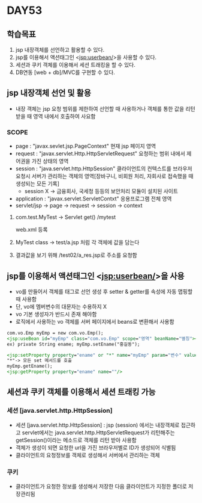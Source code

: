 # DAY53

## 학습목표

1. jsp 내장객체를 선언하고 활용할 수 있다. 
2. jsp를 이용해서 액션태그인 <<jsp:userbean/>>을 사용할 수 있다. 
3. 세션과 쿠키 객체를 이용해서 세션 트래킹을 할 수 있다. 
4. DB연동 [web + db]/MVC를 구현할 수 있다. 



## jsp 내장객체 선언 및 활용

- 내장 객체는 jsp 요청 범위를 제한하여 선언할 때 사용하거나 객체를 통한 값을 리턴 받을 때 영역 내에서 호출하여 사요함 

### SCOPE

- page : "javax.sevlet.jsp.PageContext" 현재 jsp 페이지 영역 
- request : "javax.servlet.Http.HttpServletRequest" 요청하는 범위 내에서 제어권을 가진 상태의 영역 
- session : "java.servlet.http.HttpSession" 클라이언트의 컨텍스트를 브라우저 요청시 서버가 관리하는 객체의 영역[장바구니, 비회원 처리, 자회사로 접속했을 때 생성되는 모든 기록]
  - session X -> 금융회사, 국세청 등등의 보안처리 모듈이 설치된 사이트  
- application : "javax.servlet.ServletContxt" 응용프로그램 전체 영역 
- servlet/jsp -> page -> request -> session -> context



1. com.test.MyTest -> Servlet get() /mytest

   web.xml 등록

2. MyTest class -> test/a.jsp 처럼 각 객체에 값을 담는다 

3. 결과값을 보기 위해 /test02/a_res.jsp로 주소를 요청함



## jsp를 이용해서 액션태그인 <<jsp:userbean/>>을 사용

- vo를 만들어서 객체를 태그로 선언 생성 후 setter & getter를 속성에 자동 맵핑할 때 사용함 
- 단, vo에 멤버변수의 대문자는 수용하지 X
- vo 기본 생성자가 반드시 존재 해야함 
- 로직에서 사용하는 vo 객체를 서버 페이지에서 beans로 변환해서 사용함 

```jsp
com.vo.Emp myEmp = new com.vo.Emp();
<jsp:useBean id="myEmp" class="com.vo.Emp" scope="영역" beanName="별칭"></jsp:useBean>
ex) private String ename; myEmp.setEname("홍길동");

<jsp:setProperty property="ename" or "*" name="myEmp" param="변수" value="값"/>
"*"-> 모든 set 메서드를 호출 
myEmp.getEname();
<jsp:getProperty property="ename" name=""/>
```



## 세션과 쿠키 객체를 이용해서 세션 트래킹 가능

### 세션 [java.servlet.http.HttpSession]

- 세션 [java.servlet.http.HttpSession] : jsp (session) 에서는 내장객체로 접근하고 servlet에서는 java.servlet.http.HttpServletRequest가 리턴해주는 getSession()이라는 메소드로 객체를 리턴 받아 사용함 
- 객체가 생성이 되면 요청한 url을 가진 브라우저별로 ID가 생성되어 식별됨 
- 클라이언트의 요청정보를 객체로 생성해서 서버에서 관리하는 객체



### 쿠키

- 클라이언트가 요청한 정보를 생성해서 저장한 다음 클라이언트가 지정한 폴더로 저장관리됨 